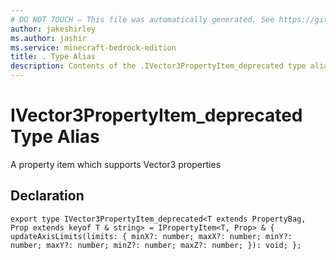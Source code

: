 ```yaml
---
# DO NOT TOUCH — This file was automatically generated. See https://github.com/mojang/minecraftapidocsgenerator to modify descriptions, examples, etc.
author: jakeshirley
ms.author: jashir
ms.service: minecraft-bedrock-edition
title: . Type Alias
description: Contents of the .IVector3PropertyItem_deprecated type alias.
---
```

# IVector3PropertyItem_deprecated Type Alias

A property item which supports Vector3 properties

## Declaration
`export type IVector3PropertyItem_deprecated<T extends PropertyBag, Prop extends keyof T & string> = IPropertyItem<T, Prop> & {
    updateAxisLimits(limits: {
        minX?: number;
        maxX?: number;
        minY?: number;
        maxY?: number;
        minZ?: number;
        maxZ?: number;
    }): void;
};`
